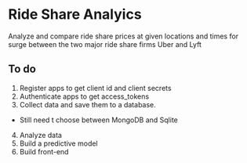 # Ride Share Analyics

Analyze and compare ride share prices at given locations and times for surge between the two major ride share firms Uber and Lyft

## To do
1. Register apps to get client id and client secrets
2. Authenticate apps to get access_tokens
3. Collect data and save them to a database. 
- Still need t choose between MongoDB and Sqlite
4. Analyze data
5. Build a predictive model
6. Build front-end